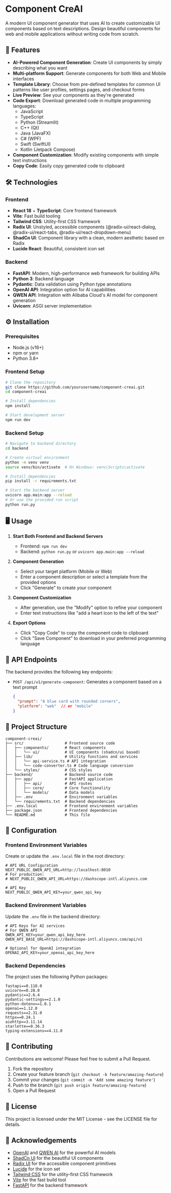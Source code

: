 # Component CreAI

A modern UI component generator that uses AI to create customizable UI components based on text descriptions. Design beautiful components for web and mobile applications without writing code from scratch.

## 🚀 Features

- **AI-Powered Component Generation**: Create UI components by simply describing what you want
- **Multi-platform Support**: Generate components for both Web and Mobile interfaces
- **Template Library**: Choose from pre-defined templates for common UI patterns like user profiles, settings pages, and checkout forms
- **Live Preview**: See your components as they're generated
- **Code Export**: Download generated code in multiple programming languages:
  - JavaScript
  - TypeScript
  - Python (Streamlit)
  - C++ (Qt)
  - Java (JavaFX)
  - C# (WPF)
  - Swift (SwiftUI)
  - Kotlin (Jetpack Compose)
- **Component Customization**: Modify existing components with simple text instructions
- **Copy Code**: Easily copy generated code to clipboard

## 🛠️ Technologies

### Frontend
- **React 18** + **TypeScript**: Core frontend framework
- **Vite**: Fast build tooling
- **Tailwind CSS**: Utility-first CSS framework
- **Radix UI**: Unstyled, accessible components (@radix-ui/react-dialog, @radix-ui/react-tabs, @radix-ui/react-dropdown-menu)
- **ShadCn UI**: Component library with a clean, modern aesthetic based on Radix
- **Lucide React**: Beautiful, consistent icon set

### Backend
- **FastAPI**: Modern, high-performance web framework for building APIs
- **Python 3**: Backend language
- **Pydantic**: Data validation using Python type annotations
- **OpenAI API**: Integration option for AI capabilities
- **QWEN API**: Integration with Alibaba Cloud's AI model for component generation
- **Uvicorn**: ASGI server implementation

## ⚙️ Installation

### Prerequisites
- Node.js (v16+)
- npm or yarn
- Python 3.8+

### Frontend Setup
```bash
# Clone the repository
git clone https://github.com/yourusername/component-creai.git
cd component-creai

# Install dependencies
npm install

# Start development server
npm run dev
```

### Backend Setup
```bash
# Navigate to backend directory
cd backend

# Create virtual environment
python -m venv venv
source venv/bin/activate  # On Windows: venv\Scripts\activate

# Install dependencies
pip install -r requirements.txt

# Start the backend server
uvicorn app.main:app --reload
# Or use the provided run script
python run.py
```

## 🖥️ Usage

1. **Start Both Frontend and Backend Servers**
   - Frontend: `npm run dev`
   - Backend: `python run.py` or `uvicorn app.main:app --reload`

2. **Component Generation**
   - Select your target platform (Mobile or Web)
   - Enter a component description or select a template from the provided options
   - Click "Generate" to create your component

3. **Component Customization**
   - After generation, use the "Modify" option to refine your component
   - Enter text instructions like "add a heart icon to the left of the text"

4. **Export Options**
   - Click "Copy Code" to copy the component code to clipboard
   - Click "Save Component" to download in your preferred programming language

## 🔌 API Endpoints

The backend provides the following key endpoints:

- `POST /api/v1/generate-component`: Generates a component based on a text prompt
  ```json
  {
    "prompt": "A blue card with rounded corners", 
    "platform": "web"  // or "mobile"
  }
  ```

## 📁 Project Structure

```
component-creai/
├── src/                  # Frontend source code
│   ├── components/       # React components
│   │   └── ui/           # UI components (shadcn/ui based)
│   ├── lib/              # Utility functions and services
│   │   └── api-service.ts # API integration
│   │   └── code-converter.ts # Code language conversion
│   └── styles/           # CSS styles
├── backend/              # Backend source code
│   ├── app/              # FastAPI application
│   │   ├── api/          # API routes
│   │   ├── core/         # Core functionality
│   │   └── models/       # Data models
│   ├── .env              # Environment variables
│   └── requirements.txt  # Backend dependencies
├── .env.local            # Frontend environment variables
├── package.json          # Frontend dependencies
└── README.md             # This file
```

## 🔧 Configuration

### Frontend Environment Variables
Create or update the `.env.local` file in the root directory:

```
# API URL Configuration
NEXT_PUBLIC_QWEN_API_URL=http://localhost:8010
# For production:
# NEXT_PUBLIC_QWEN_API_URL=https://dashscope-intl.aliyuncs.com

# API Key
NEXT_PUBLIC_QWEN_API_KEY=your_qwen_api_key
```

### Backend Environment Variables
Update the `.env` file in the backend directory:

```
# API Keys for AI services
# For QWEN API
QWEN_API_KEY=your_qwen_api_key_here
QWEN_API_BASE_URL=https://dashscope-intl.aliyuncs.com/api/v1

# Optional for OpenAI integration
OPENAI_API_KEY=your_openai_api_key_here
```

### Backend Dependencies
The project uses the following Python packages:
```
fastapi==0.110.0
uvicorn==0.28.0
pydantic==2.6.4
pydantic-settings==2.1.0
python-dotenv==1.0.1
openai==1.12.0
requests==2.31.0
httpx==0.24.1
aiohttp==3.11.14
starlette==0.36.3
typing-extensions==4.11.0
```

## 🤝 Contributing

Contributions are welcome! Please feel free to submit a Pull Request.

1. Fork the repository
2. Create your feature branch (`git checkout -b feature/amazing-feature`)
3. Commit your changes (`git commit -m 'Add some amazing feature'`)
4. Push to the branch (`git push origin feature/amazing-feature`)
5. Open a Pull Request

## 📄 License

This project is licensed under the MIT License - see the LICENSE file for details.

## 👏 Acknowledgements

- [OpenAI](https://openai.com/) and [QWEN AI](https://dashscope.aliyun.com/) for the powerful AI models
- [ShadCn UI](https://ui.shadcn.com/) for the beautiful UI components
- [Radix UI](https://www.radix-ui.com/) for the accessible component primitives
- [Lucide](https://lucide.dev/) for the icon set
- [Tailwind CSS](https://tailwindcss.com/) for the utility-first CSS framework
- [Vite](https://vitejs.dev/) for the fast build tool
- [FastAPI](https://fastapi.tiangolo.com/) for the backend framework
